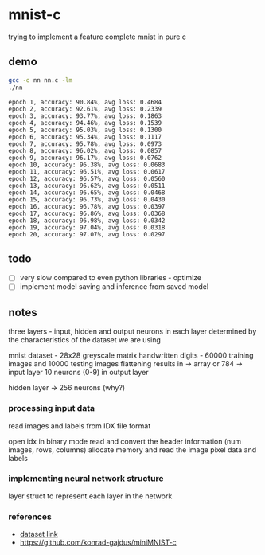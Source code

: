 # mnist-c

trying to implement a feature complete mnist in pure c

## demo

```bash
gcc -o nn nn.c -lm
./nn
```

```
epoch 1, accuracy: 90.84%, avg loss: 0.4684
epoch 2, accuracy: 92.61%, avg loss: 0.2339
epoch 3, accuracy: 93.77%, avg loss: 0.1863
epoch 4, accuracy: 94.46%, avg loss: 0.1539
epoch 5, accuracy: 95.03%, avg loss: 0.1300
epoch 6, accuracy: 95.34%, avg loss: 0.1117
epoch 7, accuracy: 95.78%, avg loss: 0.0973
epoch 8, accuracy: 96.02%, avg loss: 0.0857
epoch 9, accuracy: 96.17%, avg loss: 0.0762
epoch 10, accuracy: 96.38%, avg loss: 0.0683
epoch 11, accuracy: 96.51%, avg loss: 0.0617
epoch 12, accuracy: 96.57%, avg loss: 0.0560
epoch 13, accuracy: 96.62%, avg loss: 0.0511
epoch 14, accuracy: 96.65%, avg loss: 0.0468
epoch 15, accuracy: 96.73%, avg loss: 0.0430
epoch 16, accuracy: 96.78%, avg loss: 0.0397
epoch 17, accuracy: 96.86%, avg loss: 0.0368
epoch 18, accuracy: 96.98%, avg loss: 0.0342
epoch 19, accuracy: 97.04%, avg loss: 0.0318
epoch 20, accuracy: 97.07%, avg loss: 0.0297

```

## todo

- [ ] very slow compared to even python libraries - optimize
- [ ] implement model saving and inference from saved model

## notes

three layers - input, hidden and output
neurons in each layer determined by the characteristics of the dataset we are using

mnist dataset - 28x28 greyscale matrix handwritten digits - 60000 training images and 10000 testing images
flattening results in -> array or 784 -> input layer
10 neurons (0-9) in output layer

hidden layer -> 256 neurons (why?)

### processing input data

read images and labels from IDX file format

open idx in binary mode
read and convert the header information (num images, rows, columns)
allocate memory and read the image pixel data and labels

### implementing neural network structure

layer struct to represent each layer in the network

### references

- [dataset link](https://www.kaggle.com/datasets/hojjatk/mnist-dataset?resource=download)
- https://github.com/konrad-gajdus/miniMNIST-c

